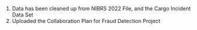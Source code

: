 1. Data has been cleaned up from NIBRS 2022 File, and the Cargo Incident Data Set
2. Uploaded the Collaboration Plan for Fraud Detection Project
